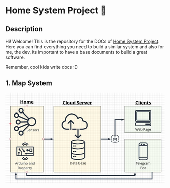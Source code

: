 # Home System Project 🚀

## Description

Hi! Welcome! This is the repository for the DOCs of [Home System Project](https://github.com/users/albertumus/projects/1). Here you can find everything you need to build a similar system
and also for me, the dev, its important to have a base documents to build a great software. 

Remember, cool kids write docs :D

## 1. Map System

![Map System](./img/mapSystem.jpg)

